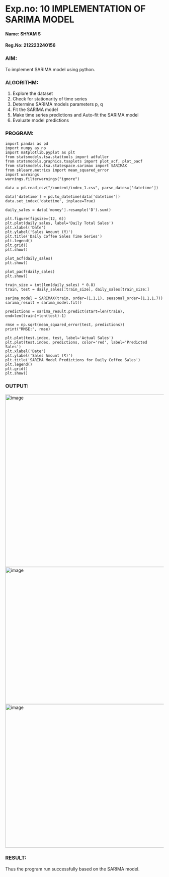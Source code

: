 # Exp.no: 10   IMPLEMENTATION OF SARIMA MODEL
#### Name: SHYAM S
#### Reg.No: 212223240156

### AIM:
To implement SARIMA model using python.
### ALGORITHM:
1. Explore the dataset
2. Check for stationarity of time series
3. Determine SARIMA models parameters p, q
4. Fit the SARIMA model
5. Make time series predictions and Auto-fit the SARIMA model
6. Evaluate model predictions
### PROGRAM:
```
import pandas as pd
import numpy as np
import matplotlib.pyplot as plt
from statsmodels.tsa.stattools import adfuller
from statsmodels.graphics.tsaplots import plot_acf, plot_pacf
from statsmodels.tsa.statespace.sarimax import SARIMAX
from sklearn.metrics import mean_squared_error
import warnings
warnings.filterwarnings("ignore")

data = pd.read_csv("/content/index_1.csv", parse_dates=['datetime'])

data['datetime'] = pd.to_datetime(data['datetime'])
data.set_index('datetime', inplace=True)

daily_sales = data['money'].resample('D').sum()

plt.figure(figsize=(12, 6))
plt.plot(daily_sales, label='Daily Total Sales')
plt.xlabel('Date')
plt.ylabel('Sales Amount (₹)')
plt.title('Daily Coffee Sales Time Series')
plt.legend()
plt.grid()
plt.show()

plot_acf(daily_sales)
plt.show()

plot_pacf(daily_sales)
plt.show()

train_size = int(len(daily_sales) * 0.8)
train, test = daily_sales[:train_size], daily_sales[train_size:]

sarima_model = SARIMAX(train, order=(1,1,1), seasonal_order=(1,1,1,7))
sarima_result = sarima_model.fit()

predictions = sarima_result.predict(start=len(train), end=len(train)+len(test)-1)

rmse = np.sqrt(mean_squared_error(test, predictions))
print("RMSE:", rmse)

plt.plot(test.index, test, label='Actual Sales')
plt.plot(test.index, predictions, color='red', label='Predicted Sales')
plt.xlabel('Date')
plt.ylabel('Sales Amount (₹)')
plt.title('SARIMA Model Predictions for Daily Coffee Sales')
plt.legend()
plt.grid()
plt.show()
```
### OUTPUT:
<img width="1005" height="547" alt="image" src="https://github.com/user-attachments/assets/efe29030-6417-40e1-a481-a988eff3cf3f" />

<img width="568" height="435" alt="image" src="https://github.com/user-attachments/assets/3e024a66-60ca-4e37-a2d1-8f6e897cdf79" />

<img width="571" height="455" alt="image" src="https://github.com/user-attachments/assets/81ee4ad7-449c-41a7-b78e-a401acd2d87f" />

### RESULT:
Thus the program run successfully based on the SARIMA model.
